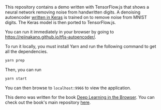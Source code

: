 This repository contains a demo written with TensorFlow.js that shows a neural network removing noise from handwritten digits. A denoising autoencoder [written in Keras](https://github.com/keras-team/keras/blob/master/examples/mnist_denoising_autoencoder.py) is trained on to remove noise from MNIST digits. The Keras model is then ported to TensorFlow.js.

You can run it immediately in your browser by going to https://reiinakano.github.io/tfjs-autoencoder/.

To run it locally, you must install Yarn and run the following command to get all the dependencies.

```bash
yarn prep
```

Then, you can run

```bash
yarn start
```

You can then browse to `localhost:9966` to view the application.

This demo was written for the book [Deep Learning in the Browser](https://github.com/backstopmedia/deep-learning-browser). You can check out the book's main repository [here](https://github.com/backstopmedia/deep-learning-browser).
